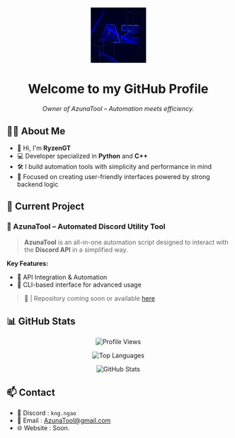 <h1 align="center"></h1>

<p align="center">
  <img src="Icon.png" alt="AzunaTool Logo" width="125">
</p>

<h1 align="center">Welcome to my GitHub Profile</h1>

<p align="center">
  <i>Owner of AzunaTool – Automation meets efficiency.</i>
</p>

## 🧑‍💻 About Me

- 👋 Hi, I'm **RyzenGT**
- 💻 Developer specialized in **Python** and **C++**
- 🛠️ I build automation tools with simplicity and performance in mind
- 🎯 Focused on creating user-friendly interfaces powered by strong backend logic

## 🚀 Current Project

### 🔹 AzunaTool – Automated Discord Utility Tool

> **AzunaTool** is an all-in-one automation script designed to interact with the **Discord API** in a simplified way.  

**Key Features:**
- 📡 API Integration & Automation
- 🧩 CLI-based interface for advanced usage

> 📁 | Repository coming soon or available [here](https://github.com/RyzenGT/AzunaTool)

## 📊 GitHub Stats

<p align="center">
  <img src="https://komarev.com/ghpvc/?username=RyzenGT&color=000000" alt="Profile Views">
</p>

<p align="center">
  <img src="https://github-readme-stats.vercel.app/api/top-langs/?username=RyzenGT&theme=dark&layout=compact" alt="Top Languages">
</p>

<p align="center">
  <img src="https://github-readme-stats.vercel.app/api?username=RyzenGT&theme=dark&show_icons=true&hide_border=true" alt="GitHub Stats">
</p>

## 📫 Contact

- 💬 Discord : `kng.ngao`
- 📧 Email   : [AzunaTool@gmail.com](mailto:azunatool@gmail.com) 
- 🌐 Website : Soon.

<h1 align="center"></h1>
